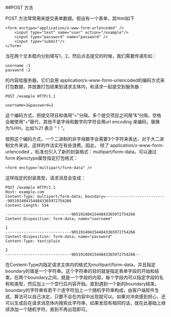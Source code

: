 ##POST 方法

POST 方法常常用来提交表单数据。假设有一个表单，其html如下


    <form enctype="application/x-www-form-urlencoded" />
    	<input type="text" name="user" action="/example"/>
    	<input type="password" name="password" />
    	<input type="submit"/>
    </form>

当在两个文本框内分别填写1，2，然后点击提交的时候，我们需要传递形如：

    username :1
    password :2

的内容给服务器。它们会用 application/x-www-form-urlencoded的编码方式来打包数据，并放置打包结果到请求主体内，和请求一起提交到服务器：

    POST /example HTTP/1.1

    username=1&password=2

这个编码方式，把提交项目和值用“=”分隔，多个提交项目之间用“&”分隔，空格会被使用“+“替代，其他不是字母和数字的字符会用url encoding 来编码，替换为%HH，比如%21 表示 “！”。

按照这个编码方式，一个二进制的非字母数字会需要3个字符来表达，对于大二进制文件来说，这样的作法实在有些浪费。因此，
除了 application/x-www-form-urlencoded ，标准也引入了新的封装格式：multipart/form-data。可以通过form 的enctype属性指定打包格式：

    <form enctype="multipart/form-data" />

这样指定的封装类型，请求消息会变成：

    POST /example HTTP/1.1
    Host: example.com
    Content-Type: multipart/form-data; boundary=---------------------------9051914041544843365972754266
    Content-Length: 554

    -----------------------------9051914041544843365972754266
    Content-Disposition: form-data; name="username"

    1
    -----------------------------9051914041544843365972754266
    Content-Disposition: form-data; name="password"
    Content-Type: text/plain

    2
    -----------------------------9051914041544843365972754266--

在Content-Type内指定请求主体内的格式为multipart/form-data，并且指定boundary的值是一个字符串。这个字符串的目的就是指定表单字段的开始和结束。在两个boundary之间，就是一个字段的内容。每个字段内可以指定字段的名称和类型，然后加上一个空行后内容开始。直到遇到一个新的boundary结束。boundary的字符串有若干个连字符加上一个随机字符串构成，由客户端软件生成，算法可以自己决定，只要不会在内容中出现就可以。如果对冲突感到担心，还可以生成后在请求消息体内搜索此字符串，如果发现有相同的话，就在此基础上继续添加一个随机字符，直到不再出现即可。


